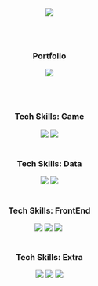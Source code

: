 <div align="center">
  <img src="https://capsule-render.vercel.app/api?type=venom&text=Mijin%20Kim's%20Github&fontColor=000000&stroke=18EFCD&strokeWidth=1&color=gradient&customColorList=2,18"/>
</div>

<br><br>

<div align="center">
  <h3>Portfolio</h3>
  <a href="https://www.notion.so/Hi-I-m-Mijin-11393fbb4d4380d4a37bcd82795aebe9?pvs=4"> <img src="https://img.shields.io/badge/Portfolio-000000?style=for-the-badge&logo=notion&logoColor=#FFFFFF"></a>
</div>

<br><br>

<div align="center"><h3>Tech Skills: Game</h3></div>
<div align="center">
  <img src="https://img.shields.io/badge/UNITY-000000?style=for-the-badge&logo=unity&logoColor=#FFFFFF">
  <img src="https://img.shields.io/badge/-C%23-9879D9?style=for-the-badge&logo=Csharp&logoColor=FFFFFF"/>
</div>

<br>

<div align="center"><h3>Tech Skills: Data</h3></div>
<div align="center">
  <img src="https://img.shields.io/badge/Python-3776AB?style=for-the-badge&logo=python&logoColor=white">
  <img src="https://img.shields.io/badge/MYSQL-4479A1?style=for-the-badge&logo=mysql&logoColor=white">
</div>

<br>

<div align="center"><h3>Tech Skills: FrontEnd</h3></div>
<div align="center">
  <img src="https://img.shields.io/badge/HTML5-E34F26?style=for-the-badge&logo=html5&logoColor=white">
  <img src="https://img.shields.io/badge/CSS-1572B6?style=for-the-badge&logo=css3&logoColor=white">
  <img src="https://img.shields.io/badge/javascript-F7DF1E.svg?style=for-the-badge&logo=javascript&logoColor=white" />&nbsp
</div>

<br>

<div align="center"><h3>Tech Skills: Extra</h3></div>
<div align="center">
  <img src="https://img.shields.io/badge/JAVA-007396?style=for-the-badge&logo=java&logoColor=white">
  <img src="https://img.shields.io/badge/Eclipse-2C2255?style=for-the-badge&logo=Eclipse%20IDE&logoColor=white">
  <img src="https://img.shields.io/badge/github-181717?style=for-the-badge&logo=github&logoColor=white">
</div>
<!--
**Mijin-Ewha/Mijin-Ewha** is a ✨ _special_ ✨ repository because its `README.md` (this file) appears on your GitHub profile.

Here are some ideas to get you started:

- 🔭 I’m currently working on ...
- 🌱 I’m currently learning ...
- 👯 I’m looking to collaborate on ...
- 🤔 I’m looking for help with ...
- 💬 Ask me about ...
- 📫 How to reach me: ...
- 😄 Pronouns: ...
- ⚡ Fun fact: ...
-->
